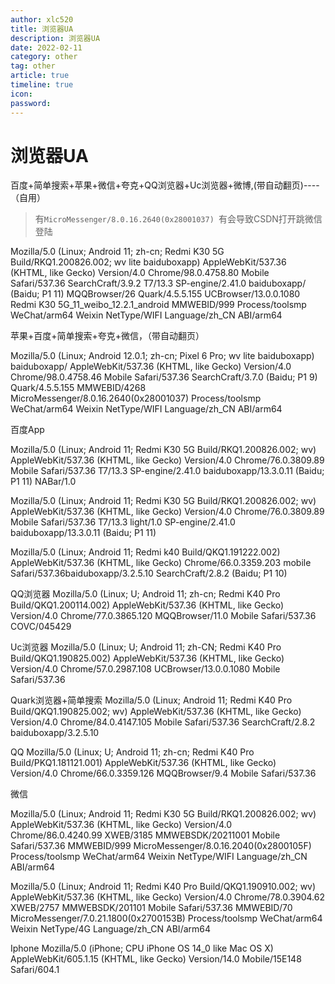 ```yaml
---
author: xlc520
title: 浏览器UA
description: 浏览器UA
date: 2022-02-11
category: other
tag: other
article: true
timeline: true
icon: 
password: 
---
```

# 浏览器UA

百度+简单搜索+苹果+微信+夸克+QQ浏览器+Uc浏览器+微博,(带自动翻页)----（自用）

> 有`MicroMessenger/8.0.16.2640(0x28001037) `有会导致CSDN打开跳微信登陆

Mozilla/5.0 (Linux; Android 11; zh-cn; Redmi K30 5G Build/RKQ1.200826.002; wv lite baiduboxapp) AppleWebKit/537.36 (KHTML, like Gecko) Version/4.0 Chrome/98.0.4758.80 Mobile Safari/537.36 SearchCraft/3.9.2 T7/13.3 SP-engine/2.41.0 baiduboxapp/ (Baidu; P1 11) MQQBrowser/26 Quark/4.5.5.155 UCBrowser/13.0.0.1080 Redmi K30 5G_11_weibo_12.2.1_android MMWEBID/999 Process/toolsmp WeChat/arm64 Weixin NetType/WIFI Language/zh_CN ABI/arm64

苹果+百度+简单搜索+夸克+微信，（带自动翻页）

Mozilla/5.0 (Linux; Android 12.0.1; zh-cn; Pixel 6 Pro; wv lite baiduboxapp) baiduboxapp/ AppleWebKit/537.36 (KHTML, like Gecko) Version/4.0 Chrome/98.0.4758.46 Mobile Safari/537.36 SearchCraft/3.7.0 (Baidu; P1 9) Quark/4.5.5.155 MMWEBID/4268 MicroMessenger/8.0.16.2640(0x28001037) Process/toolsmp WeChat/arm64 Weixin NetType/WIFI Language/zh_CN ABI/arm64



百度App

Mozilla/5.0 (Linux; Android 11; Redmi K30 5G Build/RKQ1.200826.002; wv) AppleWebKit/537.36 (KHTML, like Gecko) Version/4.0 Chrome/76.0.3809.89 Mobile Safari/537.36 T7/13.3 SP-engine/2.41.0 baiduboxapp/13.3.0.11 (Baidu; P1 11) NABar/1.0

Mozilla/5.0 (Linux; Android 11; Redmi K30 5G Build/RKQ1.200826.002; wv) AppleWebKit/537.36 (KHTML, like Gecko) Version/4.0 Chrome/76.0.3809.89 Mobile Safari/537.36 T7/13.3 light/1.0 SP-engine/2.41.0 baiduboxapp/13.3.0.11 (Baidu; P1 11)

Mozilla/5.0 (Linux; Android 11; Redmi k40 Build/QKQ1.191222.002) AppleWebKit/537.36 (KHTML, like Gecko) Chrome/66.0.3359.203 mobile Safari/537.36baiduboxapp/3.2.5.10 SearchCraft/2.8.2 (Baidu; P1 10)

QQ浏览器
Mozilla/5.0 (Linux; U; Android 11; zh-cn; Redmi K40 Pro Build/QKQ1.200114.002) AppleWebKit/537.36 (KHTML, like Gecko) Version/4.0 Chrome/77.0.3865.120 MQQBrowser/11.0 Mobile Safari/537.36 COVC/045429

Uc浏览器
Mozilla/5.0 (Linux; U; Android 11; zh-CN; Redmi K40 Pro Build/QKQ1.190825.002) AppleWebKit/537.36 (KHTML, like Gecko) Version/4.0 Chrome/57.0.2987.108 UCBrowser/13.0.0.1080 Mobile Safari/537.36

Quark浏览器+简单搜索
Mozilla/5.0 (Linux; Android 11; Redmi K40 Pro Build/QKQ1.190825.002; wv) AppleWebKit/537.36 (KHTML, like Gecko) Version/4.0 Chrome/84.0.4147.105 Mobile Safari/537.36 SearchCraft/2.8.2 baiduboxapp/3.2.5.10

QQ
Mozilla/5.0 (Linux; U; Android 11; zh-cn; Redmi K40 Pro Build/PKQ1.181121.001) AppleWebKit/537.36 (KHTML, like Gecko) Version/4.0 Chrome/66.0.3359.126 MQQBrowser/9.4 Mobile Safari/537.36

微信

Mozilla/5.0 (Linux; Android 11; Redmi K30 5G Build/RKQ1.200826.002; wv) AppleWebKit/537.36 (KHTML, like Gecko) Version/4.0 Chrome/86.0.4240.99 XWEB/3185 MMWEBSDK/20211001 Mobile Safari/537.36 MMWEBID/999 MicroMessenger/8.0.16.2040(0x2800105F) Process/toolsmp WeChat/arm64 Weixin NetType/WIFI Language/zh_CN ABI/arm64

Mozilla/5.0 (Linux; Android 11; Redmi K40 Pro Build/QKQ1.190910.002; wv) AppleWebKit/537.36 (KHTML, like Gecko) Version/4.0 Chrome/78.0.3904.62 XWEB/2757 MMWEBSDK/201101 Mobile Safari/537.36 MMWEBID/70 MicroMessenger/7.0.21.1800(0x2700153B) Process/toolsmp WeChat/arm64 Weixin NetType/4G Language/zh_CN ABI/arm64

Iphone
Mozilla/5.0 (iPhone; CPU iPhone OS 14_0 like Mac OS X) AppleWebKit/605.1.15 (KHTML, like Gecko) Version/14.0 Mobile/15E148 Safari/604.1